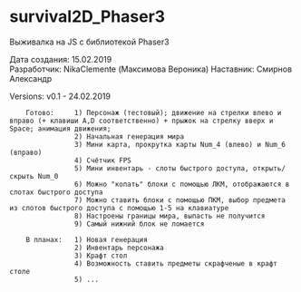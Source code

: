 # survival2D_Phaser3
Выживалка на JS с библиотекой Phaser3

Дата создания: 15.02.2019  
Разработчик: NikaClemente (Максимова Вероника)
Наставник: Смирнов Александр


Versions:
    v0.1 - 24.02.2019
        
        Готово:     1) Персонаж (тестовый); движение на стрелки влево и вправо (+ клавиши A,D соответственно) + прыжок на стрелку вверх и Space; анимация движения;
                    2) Начальная генерация мира
                    3) Мини карта, прокрутка карты Num_4 (влево) и Num_6 (вправо)
                    4) Счётчик FPS
                    5) Мини инвентарь - слоты быстрого доступа, открыть/скрыть Num_0
                    6) Можно "копать" блоки с помощью ЛКМ, отображаются в слотах быстрого доступа
                    7) Можно ставить блоки с помощью ПКМ, выбор предмета из слотов быстрого доступа с помощью 1-5 на клавиатуре
                    8) Настроены границы мира, выпасть не получится
                    9) Самый нижний блок не ломается
        
        В планах:   1) Новая генерация
                    2) Инвентарь персонажа
                    3) Крафт стол
                    4) Возможность ставить предметы скрафченые в крафт столе
                    5) ...
